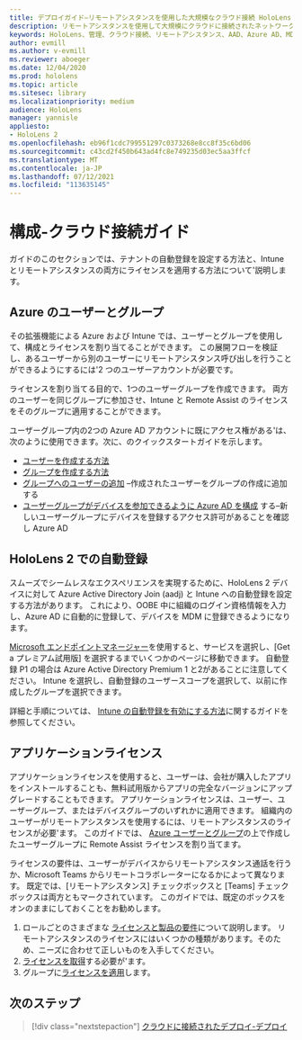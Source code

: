 ```yaml
---
title: デプロイガイド–リモートアシスタンスを使用した大規模なクラウド接続 HoloLens 2 デプロイ
description: リモートアシスタンスを使用して大規模にクラウドに接続されたネットワーク経由でデバイス HoloLens 登録するように構成する方法について説明します。
keywords: HoloLens、管理、クラウド接続、リモートアシスタンス、AAD、Azure AD、MDM、モバイルデバイス管理
author: evmill
ms.author: v-evmill
ms.reviewer: aboeger
ms.date: 12/04/2020
ms.prod: hololens
ms.topic: article
ms.sitesec: library
ms.localizationpriority: medium
audience: HoloLens
manager: yannisle
appliesto:
- HoloLens 2
ms.openlocfilehash: eb96f1cdc799551297c0373268e8cc8f35c6bd06
ms.sourcegitcommit: c43cd2f450b643ad4fc8e749235d03ec5aa3ffcf
ms.translationtype: MT
ms.contentlocale: ja-JP
ms.lasthandoff: 07/12/2021
ms.locfileid: "113635145"
---
```

# <a name="configure---cloud-connected-guide"></a>構成-クラウド接続ガイド

ガイドのこのセクションでは、テナントの自動登録を設定する方法と、Intune とリモートアシスタンスの両方にライセンスを適用する方法について&#39;説明します。

## <a name="azure-users-and-groups"></a>Azure のユーザーとグループ

その拡張機能による Azure および Intune では、ユーザーとグループを使用して、構成とライセンスを割り当てることができます。 この展開フローを検証し、あるユーザーから別のユーザーにリモートアシスタンス呼び出しを行うことができるようにするには&#39;2 つのユーザーアカウントが必要です。

ライセンスを割り当てる目的で、1つのユーザーグループを作成できます。 両方のユーザーを同じグループに参加させ、Intune と Remote Assist のライセンスをそのグループに適用することができます。

ユーザーグループ内の2つの Azure AD アカウントに既にアクセス権がある&#39;は、次のように使用できます。次に、のクイックスタートガイドを示します。

- [ユーザーを作成する方法](/mem/intune/fundamentals/quickstart-create-user)
- [グループを作成する方法](/mem/intune/fundamentals/quickstart-create-group)
- [グループへのユーザーの追加](/azure/active-directory/fundamentals/active-directory-groups-members-azure-portal) –作成されたユーザーをグループの作成に追加する
- [ユーザーグループがデバイスを参加できるように Azure AD を構成](/azure/active-directory/devices/azureadjoin-plan#configure-your-device-settings) する–新しいユーザーグループにデバイスを登録するアクセス許可があることを確認し Azure AD

## <a name="auto-enrollment-on-hololens-2"></a>HoloLens 2 での自動登録

スムーズでシームレスなエクスペリエンスを実現するために、HoloLens 2 デバイスに対して Azure Active Directory Join (aadj) と Intune への自動登録を設定する方法があります。 これにより、OOBE 中に組織のログイン資格情報を入力し、Azure AD に自動的に登録して、デバイスを MDM に登録できるようになります。

[Microsoft エンドポイントマネージャー](https://endpoint.microsoft.com/#home)を使用すると、サービスを選択し、[Get a プレミアム試用版] を選択するまでいくつかのページに移動できます。 自動登録 P1 の場合は Azure Active Directory Premium 1 と2があることに注意してください。 Intune を選択し、自動登録のユーザースコープを選択して、以前に作成したグループを選択できます。

詳細と手順については、 [Intune の自動登録を有効にする方法](/mem/intune/enrollment/quickstart-setup-auto-enrollment)に関するガイドを参照してください。

## <a name="application-licenses"></a>アプリケーションライセンス

アプリケーションライセンスを使用すると、ユーザーは、会社が購入したアプリをインストールすることも、無料試用版からアプリの完全なバージョンにアップグレードすることもできます。 アプリケーションライセンスは、ユーザー、ユーザーグループ、またはデバイスグループのいずれかに適用できます。 組織内のユーザーがリモートアシスタンスを使用するには、リモートアシスタンスのライセンスが必要&#39;ます。 このガイドでは、 [Azure ユーザーとグループ](hololens2-cloud-connected-configure.md#azure-users-and-groups)の上で作成したユーザーグループに Remote Assist ライセンスを割り当てます。

ライセンスの要件は、ユーザーがデバイスからリモートアシスタンス通話を行うか、Microsoft Teams からリモートコラボレーターになるかによって異なります。 既定では、[リモートアシスタンス] チェックボックスと [Teams] チェックボックスは両方ともマークされています。 このガイドでは、既定のボックスをオンのままにしておくことをお勧めします。

1. ロールごとのさまざまな [ライセンスと製品の要件](/dynamics365/mixed-reality/remote-assist/requirements#licensing-and-product-requirements-per-role)について説明します。 リモートアシスタンスのライセンスにはいくつかの種類があります。そのため、ニーズに合わせて正しいものを入手してください。
2. [ライセンスを取得](/dynamics365/mixed-reality/remote-assist/buy-remote-assist)する必要が&#39;ます。
3. グループに[ライセンスを適用](/dynamics365/mixed-reality/remote-assist/deploy-remote-assist)します。

## <a name="next-step"></a>次のステップ

> [!div class="nextstepaction"]
> [クラウドに接続されたデプロイ-デプロイ](hololens2-cloud-connected-deploy.md)